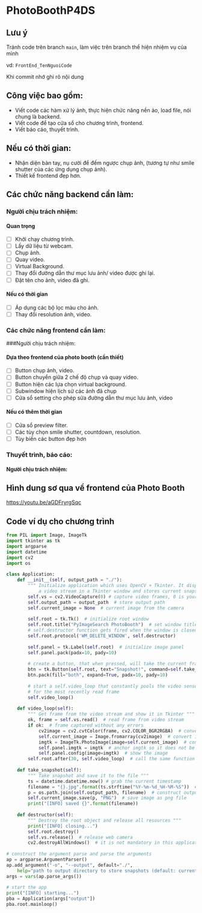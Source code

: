# PhotoBoothP4DS

## Lưu ý
Tránh code trên branch `main`, làm việc trên branch thể hiện nhiệm vụ của mình

vd: `FrontEnd_TenNguoiCode`

Khi commit nhớ ghi rõ nội dung

## Công việc bao gồm:
* Viết code các hàm xử lý ảnh, thực hiện chức năng nền ảo, load file, nói chung là backend.
* Viết code để tạo cửa sổ cho chương trình, frontend.
* Viết báo cáo, thuyết trình.
## Nếu có thời gian:
* Nhận diện bàn tay, nụ cười để đếm ngược chụp ảnh, (tương tự như smile shutter của các ứng dụng chụp ảnh).
* Thiết kế frontend đẹp hơn.

## Các chức năng backend cần làm:
### Người chịu trách nhiệm: 
#### Quan trọng
- [ ] Khởi chạy chương trình.
- [ ] Lấy dữ liệu từ webcam.
- [ ] Chụp ảnh.
- [ ] Quay video.
- [ ] Virtual Background.
- [ ] Thay đổi đường dẫn thư mục lưu ảnh/ video được ghi lại.
- [ ] Đặt tên cho ảnh, video đã ghi.
#### Nếu có thời gian
- [ ] Áp dụng các bộ lọc màu cho ảnh.
- [ ] Thay đổi resolution ảnh, video.
### Các chức năng frontend cần làm: 
###Người chịu trách nhiệm: 
#### Dựa theo frontend của photo booth (cần thiết)
- [ ] Button chụp ảnh, video.
- [ ] Button chuyển giữa 2 chế độ chụp và quay video.
- [ ] Button hiện các lựa chọn virtual background.
- [ ] Subwindow hiện lịch sử các ảnh đã chụp
- [ ] Cửa sổ setting cho phép sửa đường dẫn thư mục lưu ảnh, video
#### Nếu có thêm thời gian
- [ ] Cửa sổ preview filter.
- [ ] Các tùy chọn smile shutter, countdown, resolution.
- [ ] Tùy biến các button đẹp hơn
### Thuyết trình, báo cáo:
#### Người chịu trách nhiệm: 







## Hình dung sơ qua về frontend của Photo Booth
https://youtu.be/aGDFryrgSqc

## Code ví dụ cho chương trình
```python
from PIL import Image, ImageTk
import tkinter as tk
import argparse
import datetime
import cv2
import os
 
class Application:
    def __init__(self, output_path = "./"):
        """ Initialize application which uses OpenCV + Tkinter. It displays
            a video stream in a Tkinter window and stores current snapshot on disk """
        self.vs = cv2.VideoCapture(0) # capture video frames, 0 is your default video camera
        self.output_path = output_path  # store output path
        self.current_image = None  # current image from the camera
 
        self.root = tk.Tk()  # initialize root window
        self.root.title("PyImageSearch PhotoBooth")  # set window title
        # self.destructor function gets fired when the window is closed
        self.root.protocol('WM_DELETE_WINDOW', self.destructor)
 
        self.panel = tk.Label(self.root)  # initialize image panel
        self.panel.pack(padx=10, pady=10)
 
        # create a button, that when pressed, will take the current frame and save it to file
        btn = tk.Button(self.root, text="Snapshot!", command=self.take_snapshot)
        btn.pack(fill="both", expand=True, padx=10, pady=10)
 
        # start a self.video_loop that constantly pools the video sensor
        # for the most recently read frame
        self.video_loop()
 
    def video_loop(self):
        """ Get frame from the video stream and show it in Tkinter """
        ok, frame = self.vs.read()  # read frame from video stream
        if ok:  # frame captured without any errors
            cv2image = cv2.cvtColor(frame, cv2.COLOR_BGR2RGBA)  # convert colors from BGR to RGBA
            self.current_image = Image.fromarray(cv2image)  # convert image for PIL
            imgtk = ImageTk.PhotoImage(image=self.current_image)  # convert image for tkinter
            self.panel.imgtk = imgtk  # anchor imgtk so it does not be deleted by garbage-collector
            self.panel.config(image=imgtk)  # show the image
        self.root.after(30, self.video_loop)  # call the same function after 30 milliseconds
 
    def take_snapshot(self):
        """ Take snapshot and save it to the file """
        ts = datetime.datetime.now() # grab the current timestamp
        filename = "{}.jpg".format(ts.strftime("%Y-%m-%d_%H-%M-%S"))  # construct filename
        p = os.path.join(self.output_path, filename)  # construct output path
        self.current_image.save(p, "PNG")  # save image as png file
        print("[INFO] saved {}".format(filename))
 
    def destructor(self):
        """ Destroy the root object and release all resources """
        print("[INFO] closing...")
        self.root.destroy()
        self.vs.release()  # release web camera
        cv2.destroyAllWindows()  # it is not mandatory in this application
 
# construct the argument parse and parse the arguments
ap = argparse.ArgumentParser()
ap.add_argument("-o", "--output", default="./",
    help="path to output directory to store snapshots (default: current folder")
args = vars(ap.parse_args())
 
# start the app
print("[INFO] starting...")
pba = Application(args["output"])
pba.root.mainloop()
```
